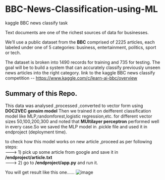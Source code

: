 # BBC-News-Classification-using-ML
kaggle BBC news classify task

Text documents are one of the richest sources of data for businesses.

We’ll use a public dataset from the **BBC** comprised of 2225 articles, each labeled under one of 5 categories: business, entertainment, politics, sport or tech.

The dataset is broken into 1490 records for training and 735 for testing. The goal will be to build a system that can accurately classify previously unseen news articles into the right category.
link to the kaggle BBC news classify competition --
https://www.kaggle.com/c/learn-ai-bbc/overview

## Summary of this Repo.
This data was analysed ,processed ,converted to vector form using **DOC2VEC gensim model**
Then we trained it on deifferent classification model like MLP,randomforest,logistic regression,etc. 
for different vector sizes 50,100,200,300 and noted that **MUltilayer perceptron** performed well in 
every case.So we saved the MLP model in .pickle file and used it in endproject (deployment time).

to check how this model works on new article ,proceed as per following steps:<br/>
---> 1)  pick up some article from google and save it in **/endproject/article.txt** <br/>
---> 2)  go to **/endproject/app.py** and run it.<br/>

You will get result like this one......
![image](https://user-images.githubusercontent.com/56029669/145579621-9015b88e-e0c5-4226-966a-47c1209ecae0.png)

